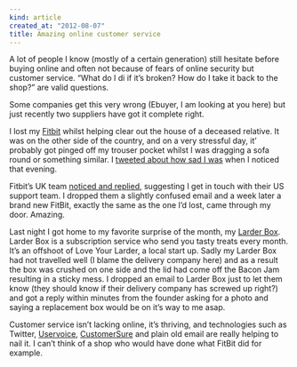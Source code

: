 ```yaml
---
kind: article
created_at: "2012-08-07"
title: Amazing online customer service
---
```

A lot of people I know (mostly of a certain generation) still hesitate before buying online and often not because of fears of online security but customer service. “What do I di if it’s broken? How do I take it back to the shop?” are valid questions.

Some companies get this very wrong (Ebuyer, I am looking at you here) but just recently two suppliers have got it complete right.

I lost my [Fitbit](http://www.fitbit.com/) whilst helping clear out the house of a deceased relative. It was on the other side of the country, and on a very stressful day, it’ probably got pinged off my trouser pocket whilst I was dragging a sofa round or something similar. I [tweeted about how sad I was](https://twitter.com/coldclimate/status/227656376950870016) when I noticed that evening.

Fitbit’s UK team [noticed and replied](https://twitter.com/FitbitUK/status/228055324760870912), suggesting I get in touch with their US support team. I dropped them a slightly confused email and a week later a brand new FitBit, exactly the same as the one I’d lost, came through my door. Amazing.

Last night I got home to my favorite surprise of the month, my [Larder Box](http://www.thelarderbox.com/). Larder Box is a subscription service who send you tasty treats every month. It’s an offshoot of Love Your Larder, a local start up. Sadly my Larder Box had not travelled well (I blame the delivery company here) and as a result the box was crushed on one side and the lid had come off the Bacon Jam resulting in a sticky mess. I dropped an email to Larder Box just to let them know (they should know if their delivery company has screwed up right?) and got a reply within minutes from the founder asking for a photo and saying a replacement box would be on it’s way to me asap.

Customer service isn’t lacking online, it’s thriving, and technologies such as Twitter, [Uservoice](http://uservoice.com/), [CustomerSure](http://customersure.com/) and plain old email are really helping to nail it. I can’t think of a shop who would have done what FitBit did for example.